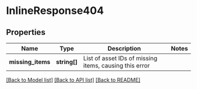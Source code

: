 # InlineResponse404

## Properties
Name | Type | Description | Notes
------------ | ------------- | ------------- | -------------
**missing_items** | **string[]** | List of asset IDs of missing items, causing this error | 

[[Back to Model list]](../README.md#documentation-for-models) [[Back to API list]](../README.md#documentation-for-api-endpoints) [[Back to README]](../README.md)


